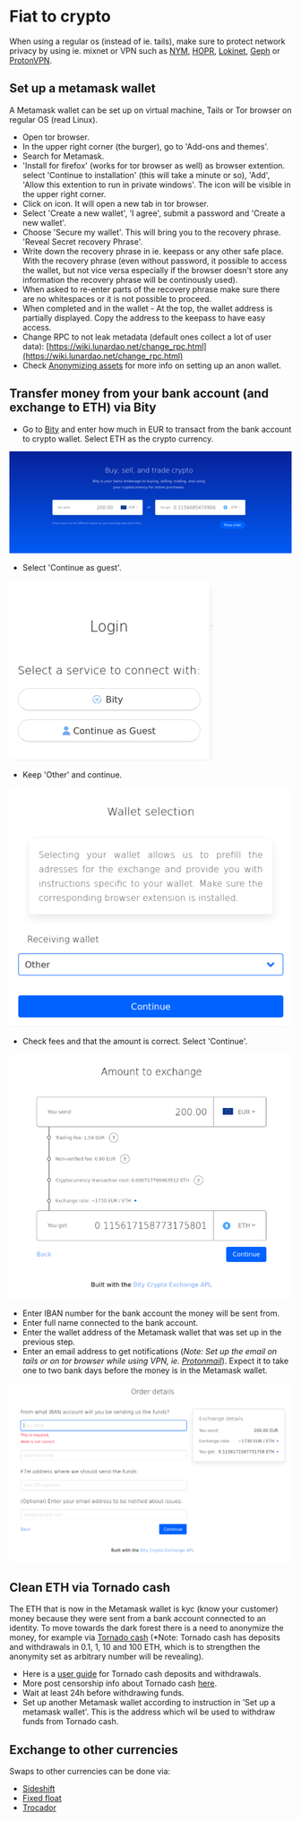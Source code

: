 # Fiat to crypto

When using a regular os (instead of ie. tails), make sure to protect network privacy by using ie. mixnet or VPN such as [NYM](https://nymtech.net/), [HOPR](https://hoprnet.org/), [Lokinet](https://lokinet.org/), [Geph](https://geph.io/en) or [ProtonVPN](https://protonvpn.com/download).

## Set up a metamask wallet

A Metamask wallet can be set up on virtual machine, Tails or Tor browser on regular OS (read Linux).

- Open tor browser.  
- In the upper right corner (the burger), go to 'Add-ons and themes'.  
- Search for Metamask.  
- 'Install for firefox' (works for tor browser as well) as browser extention. select 'Continue to installation' (this will take a minute or so), 'Add',  'Allow this extention to run in private windows'. The icon will be visible in the upper right corner.  
- Click on icon. It will open a new tab in tor browser. 
- Select 'Create a new wallet', 'I agree', submit a password and 'Create a new wallet'.  
- Choose 'Secure my wallet'. This will bring you to the recovery phrase. 'Reveal Secret recovery Phrase'. 
- Write down the recovery phrase in ie. keepass or any other safe place. With the recovery phrase (even without password, it possible to access the wallet, but not vice versa especially if the browser doesn't store any information the recovery phrase will be continously used).
- When asked to re-enter parts of the recovery phrase make sure there are no whitespaces or it is not possible to proceed.  
- When completed and in the wallet - At the top, the wallet address is partially displayed. Copy the address to the keepass to have easy access.  
- Change RPC to not leak metadata (default ones collect a lot of user data): [https://wiki.lunardao.net/change_rpc.html](https://wiki.lunardao.net/change_rpc.html)  
- Check [Anonymizing assets](https://wiki.lunardao.net/anonymizing_assets.html) for more info on setting up an anon wallet.  

## Transfer money from your bank account (and exchange to ETH) via Bity

- Go to [Bity](https://bity.com) and enter how much in EUR to transact from the bank account to crypto wallet. Select ETH as the crypto currency.  

![](pics/bity/from_fiat/1.png)

- Select 'Continue as guest'.

![](pics/bity/from_fiat/2.png)

- Keep 'Other' and continue.

![](pics/bity/from_fiat/3.png)

- Check fees and that the amount is correct. Select 'Continue'.

![](pics/bity/from_fiat/4.png)

- Enter IBAN number for the bank account the money will be sent from.  
- Enter full name connected to the bank account.  
- Enter the wallet address of the Metamask wallet that was set up in the previous step.  
- Enter an email address to get notifications (*Note: Set up the email on tails or on tor browser while using VPN, ie. [Protonmail](https://proton.me/)*). Expect it to take one to two bank days before the money is in the Metamask wallet.

![](pics/bity/from_fiat/5.png)

## Clean ETH via Tornado cash

The ETH that is now in the Metamask wallet is kyc (know your customer) money because they were sent from a bank account connected to an identity. To move towards the dark forest there is a need to anonymize the money, for example via [Tornado cash](https://tornadocash.3th.ws/) (*Note: Tornado cash has deposits and withdrawals in 0.1, 1, 10 and 100 ETH, which is to strengthen the anonymity set as arbitrary number will be revealing).  
- Here is a [user guide](https://cryptobriefing.com/how-to-use-tornado-cash-ethereum-privacy-solution/) for Tornado cash deposits and withdrawals.  
- More post censorship info about Tornado cash [here](https://forums.tornadocash.community/t/post-censorship-guide/43).  
- Wait at least 24h before withdrawing funds.  
- Set up another Metamask wallet according to instruction in 'Set up a metamask wallet'. This is the address which wil be used to withdraw funds from Tornado cash.

## Exchange to other currencies

Swaps to other currencies can be done via:

- [Sideshift](https://sideshift.ai)  
- [Fixed float](https://fixedfloat.com)  
- [Trocador](https://trocador.app/en)


